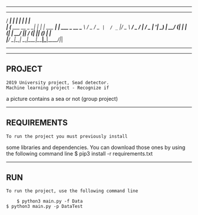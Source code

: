 ---------------------------------------------------------------
   _____                  _      _            _             
  / ____|                | |    | |          | |            
 | (___   ___  __ _    __| | ___| |_ ___  ___| |_ ___  _ __ 
  \___ \ / _ \/ _` |  / _` |/ _ \ __/ _ \/ __| __/ _ \| '__|
  ____) |  __/ (_| | | (_| |  __/ ||  __/ (__| || (_) | |   
 |_____/ \___|\__,_|  \__,_|\___|\__\___|\___|\__\___/|_|   
 
---------------------------------------------------------------
                                                            

--------------------------------
 PROJECT
--------------------------------
	2019 University project, Sead detector.
	Machine learning project - Recognize if 
  a picture contains a sea or not (group project)
  

--------------------------------
REQUIREMENTS
--------------------------------
	To run the project you must previously install
  some libraries and dependencies. You can download
  those ones by using the following command line
    $ pip3 install -r requirements.txt

--------------------------------
RUN
--------------------------------
	To run the project, use the following command line
  
		$ python3 main.py -f Data
    $ python3 main.py -p DataTest
